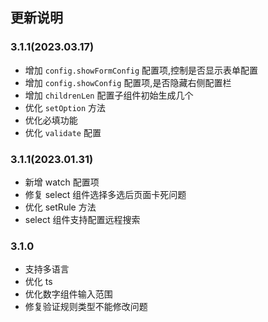 ## 更新说明

### 3.1.1(2023.03.17)
- 增加 `config.showFormConfig` 配置项,控制是否显示表单配置
- 增加 `config.showConfig` 配置项,是否隐藏右侧配置栏
- 增加 `childrenLen` 配置子组件初始生成几个
- 优化 `setOption` 方法
- 优化必填功能
- 优化 `validate` 配置

### 3.1.1(2023.01.31)

- 新增 watch 配置项
- 修复 select 组件选择多选后页面卡死问题
- 优化 setRule 方法
- select 组件支持配置远程搜索

### 3.1.0

- 支持多语言
- 优化 ts
- 优化数字组件输入范围
- 修复验证规则类型不能修改问题
